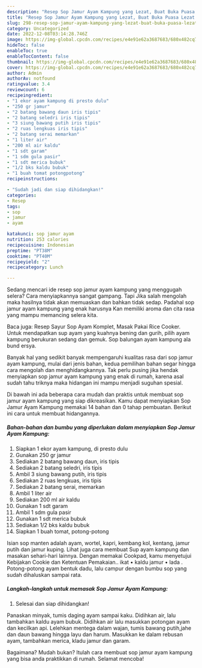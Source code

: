 ```yaml
---
description: "Resep Sop Jamur Ayam Kampung yang Lezat, Buat Buka Puasa Lezat Sekali"
title: "Resep Sop Jamur Ayam Kampung yang Lezat, Buat Buka Puasa Lezat Sekali"
slug: 298-resep-sop-jamur-ayam-kampung-yang-lezat-buat-buka-puasa-lezat-sekali
category: Uncategorized
date: 2022-12-08T03:14:28.746Z
image: https://img-global.cpcdn.com/recipes/e4e91e62a3687683/680x482cq70/sop-jamur-ayam-kampung-foto-resep-utama.jpg
hideToc: false
enableToc: true
enableTocContent: false
thumbnail: https://img-global.cpcdn.com/recipes/e4e91e62a3687683/680x482cq70/sop-jamur-ayam-kampung-foto-resep-utama.jpg
cover: https://img-global.cpcdn.com/recipes/e4e91e62a3687683/680x482cq70/sop-jamur-ayam-kampung-foto-resep-utama.jpg
author: Admin
authorAv: notfound
ratingvalue: 3.4
reviewcount: 6
recipeingredient:
- "1 ekor ayam kampung di presto dulu"
- "250 gr jamur"
- "2 batang bawang daun iris tipis"
- "2 batang seledri iris tipis"
- "3 siung bawang putih iris tipis"
- "2 ruas lengkuas iris tipis"
- "2 batang serai memarkan"
- "1 liter air"
- "200 ml air kaldu"
- "1 sdt garam"
- "1 sdm gula pasir"
- "1 sdt merica bubuk"
- "1/2 bks kaldu bubuk"
- "1 buah tomat potongpotong"
recipeinstructions:

- "Sudah jadi dan siap dihidangkan!"
categories:
- Resep
tags:
- sop
- jamur
- ayam

katakunci: sop jamur ayam 
nutrition: 253 calories
recipecuisine: Indonesian
preptime: "PT38M"
cooktime: "PT40M"
recipeyield: "2"
recipecategory: Lunch

---
```



Sedang mencari ide resep sop jamur ayam kampung yang menggugah selera? Cara menyiapkannya sangat gampang. Tapi Jika salah mengolah maka hasilnya tidak akan memuaskan dan bahkan tidak sedap. Padahal sop jamur ayam kampung yang enak harusnya Kan memiliki aroma dan cita rasa yang mampu memancing selera kita.


Baca juga: Resep Sayur Sop Ayam Komplet, Masak Pakai Rice Cooker. Untuk mendapatkan sup ayam yang kuahnya bening dan gurih, pilih ayam kampung berukuran sedang dan gemuk. Sop balungan ayam kampung ala bund ersya.

Banyak hal yang sedikit banyak mempengaruhi kualitas rasa dari sop jamur ayam kampung, mulai dari jenis bahan, kedua pemilihan bahan segar hingga cara mengolah dan menghidangkannya. Tak perlu pusing jika hendak menyiapkan sop jamur ayam kampung yang enak di rumah, karena asal sudah tahu triknya maka hidangan ini mampu menjadi suguhan spesial.


Di bawah ini ada beberapa cara mudah dan praktis untuk membuat sop jamur ayam kampung yang siap dikreasikan. Kamu dapat menyiapkan Sop Jamur Ayam Kampung memakai 14 bahan dan 0 tahap pembuatan. Berikut ini cara untuk membuat hidangannya.

<!--inarticleads1-->

##### Bahan-bahan dan bumbu yang diperlukan dalam menyiapkan Sop Jamur Ayam Kampung:

1. Siapkan 1 ekor ayam kampung, di presto dulu
1. Gunakan 250 gr jamur
1. Sediakan 2 batang bawang daun, iris tipis
1. Sediakan 2 batang seledri, iris tipis
1. Ambil 3 siung bawang putih, iris tipis
1. Sediakan 2 ruas lengkuas, iris tipis
1. Sediakan 2 batang serai, memarkan
1. Ambil 1 liter air
1. Sediakan 200 ml air kaldu
1. Gunakan 1 sdt garam
1. Ambil 1 sdm gula pasir
1. Gunakan 1 sdt merica bubuk
1. Sediakan 1/2 bks kaldu bubuk
1. Siapkan 1 buah tomat, potong-potong


Isian sop manten adalah ayam, wortel, kapri, kembang kol, kentang, jamur putih dan jamur kuping. Lihat juga cara membuat Sup ayam kampung dan masakan sehari-hari lainnya. Dengan memakai Cookpad, kamu menyetujui Kebijakan Cookie dan Ketentuan Pemakaian.. ikat • kaldu jamur • lada . Potong-potong ayam bentuk dadu, lalu campur dengan bumbu sop yang sudah dihaluskan sampai rata. 

<!--inarticleads2-->

##### Langkah-langkah untuk memasak Sop Jamur Ayam Kampung:


1. Selesai dan siap dihidangkan!

Panaskan minyak, tumis daging ayam sampai kaku. Didihkan air, lalu tambahkan kaldu ayam bubuk. Didihkan air lalu masukkan potongan ayam dan kecilkan api. Lelehkan mentega dalam wajan, tumis bawang putih,jahe dan daun bawang hingga layu dan harum. Masukkan ke dalam rebusan ayam, tambahkan merica, kladu jamur dan garam. 

Bagaimana? Mudah bukan? Itulah cara membuat sop jamur ayam kampung yang bisa anda praktikkan di rumah. Selamat mencoba!
